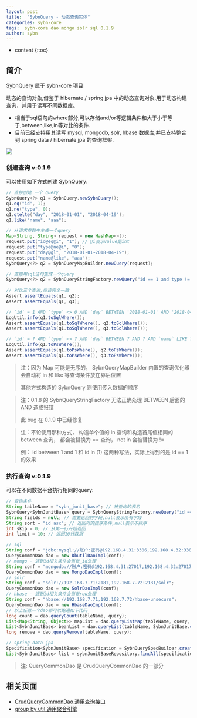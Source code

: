 ```yaml
---
layout: post
title:  "SybnQuery - 动态查询实体"
categories: sybn-core
tags:  sybn-core dao mongo solr sql 0.1.9
author: sybn
---
```


* content
{:toc}

## 简介
SybnQuery 属于 [sybn-core 项目]({{site.baseurl}}/2018/03/28/sybn-core/)

动态的查询对象,借鉴于 hibernate / spring jpa 中的动态查询对象.用于动态构建查询，并用于读写不同数据库。
* 相当于sql语句的where部分,可以存储and/or等逻辑条件和大于小于等于,between,like,in等对比的条件.
* 目前已经支持用其读写 mysql, mongodb, solr, hbase 数据库,并已支持整合到 spring data / hibernate jpa 的查询框架.

![]({{site.baseurl}}/images/sybn_query_3.png)



### 创建查询 v:0.1.9
可以使用如下方式创建 SybnQuery:
```java
// 直接创建 一个 query
SybnQuery<?> q1 = SybnQuery.newSybnQuary();
q1.eq("id", 1);
q1.ne("type", 0);
q1.gtelte("day", "2018-01-01", "2018-04-19");
q1.like("name", "aaa");

// 从请求参数中生成一个query
Map<String, String> request = new HashMap<>();
request.put("id@eq@i", "1"); // @i表示value是int
request.put("type@ne@i", "0");
request.put("day@gl", "2018-01-01~2018-04-19");
request.put("name@like", "aaa");
SybnQuery<?> q2 = SybnQueryMapBuilder.newQuery(request);

// 直接用sql语句生成一个query
SybnQuery<?> q2 = SybnQueryStringFactory.newQuery("id == 1 and type != 0 and day between '2018-01-01' and '2018-04-19' and name like '%aaa%'");
      
// 对比三个查询,应该完全一致
Assert.assertEquals(q1, q2);
Assert.assertEquals(q1, q3);

// `id` = 1 AND `type` <> 0 AND `day` BETWEEN '2018-01-01' AND '2018-04-19' AND `name` LIKE '%aaa%'
LogUtil.info(q1.toSqlWhere());
Assert.assertEquals(q1.toSqlWhere(), q2.toSqlWhere());
Assert.assertEquals(q1.toSqlWhere(), q3.toSqlWhere());

// `id` = ? AND `type` <> ? AND `day` BETWEEN ? AND ? AND `name` LIKE ?
LogUtil.info(q1.toPsWhere());
Assert.assertEquals(q1.toPsWhere(), q2.toPsWhere());
Assert.assertEquals(q1.toPsWhere(), q3.toPsWhere());

```
> 注：因为 Map 可能是无序的， SybnQueryMapBuilder 内置的查询优化器会自动将 in 和 like 等查询条件放在靠后位置
>
> 其他方式构造的 SybnQuery 则使用传入数据的顺序

> 注：0.1.8 的 SybnQueryStringFactory 无法正确处理  BETWEEN 后面的 AND 造成报错
> 
> 此 bug 在 0.1.9 中已经修复


> 注：不论使用那种方式， 构造单个值的 in 查询和构造首尾值相同的 between 查询， 都会被替换为 == 查询， not in 会被替换为 !=
>
> 例： id between 1 and 1 和  id in (1) 这两种写法，实际上得到的是 id == 1 的效果

### 执行查询 v:0.1.9
可以在不同数据平台执行相同的query:
```java
// 查询条件
String tableName = "sybn_junit_base"; // 被查询的表名
SybnQuery<SybnJunitBase> query = SybnQueryStringFactory.newQuery("id == 1 and type != 0 and name like '%aaa%'", SybnJunitBase.class);
String fields = null; // 需要返回的字段,null表示所有字段
String sort = "id asc"; // 返回时的排序条件,null表示不排序
int skip = 0; // 从第一行开始返回
int limit = 10; // 返回10行数据

// sql
String conf = "jdbc:mysql://账户:密码@192.168.4.31:3306,192.168.4.32:3306/test";
QueryCommonDao dao = new DbutilDaoImpl(conf);
// momgo - 遇到id相关条件会当做_id处理
String conf = "mongodb://账户:密码@192.168.4.31:27017,192.168.4.32:27017/test";
QueryCommonDao dao = new MongoDaoImpl(conf);
// solr
String conf = "solr://192.168.7.71:2181,192.168.7.72:2181/solr";
QueryCommonDao dao = new SolrDaoImpl(conf);
// hbase - 遇到id相关条件会当做row处理
String conf = "hbase://192.168.7.71,192.168.7.72/hbase-unsecure";
QueryCommonDao dao = new HbaseDaoImpl(conf);
// 以上任意一个dao都可以跑通如下代码
long count = dao.queryCount(tableName, query); 
List<Map<String, Object>> mapList = dao.queryListMap(tableName, query, fields, sort, skip, limit);
List<SybnJunitBase> beanList = dao.queryList(tableName, SybnJunitBase.class, query, fields, sort, skip, limit);
long remove = dao.queryRemove(tableName, query);

// spring data jpa
Specification<SybnJunitBase> specification = SybnQuerySpecBuilder.create(query);
List<SybnJunitBase> list = sybnJunitBaseRepository.findAll(specification);
```
> 注: QueryCommonDao 是 CrudQueryCommonDao 的一部分

## 相关页面
- [CrudQueryCommonDao 通用查询接口]({{site.baseurl}}/2018/03/28/crud-query-common-dao/)
- [group by util 通用聚合引擎]({{site.baseurl}}/2018/04/12/group-by-util/)
